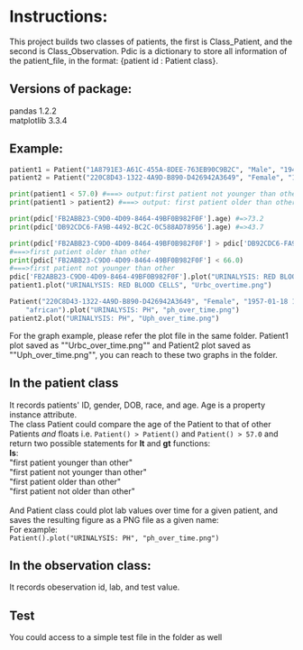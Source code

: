# Instructions: 
This project builds two classes of patients, the first is Class_Patient, and the second is Class_Observation. Pdic is a dictionary to store all information of the patient_file, in the
format: {patient id : Patient class}.
## Versions of package:
pandas            1.2.2
<br>
matplotlib        3.3.4

## Example:
```python
patient1 = Patient("1A8791E3-A61C-455A-8DEE-763EB90C9B2C", "Male", "1947-01-18 19:51:12.917000", "african")
patient2 = Patient("220C8D43-1322-4A9D-B890-D426942A3649", "Female", "1957-01-18 19:51:12.917000", "african")

print(patient1 < 57.0) #===> output:first patient not younger than other
print(patient1 > patient2) #===> output: first patient older than other

print(pdic['FB2ABB23-C9D0-4D09-8464-49BF0B982F0F'].age) #=>73.2
print(pdic['DB92CDC6-FA9B-4492-BC2C-0C588AD78956'].age) #=>43.7

print(pdic['FB2ABB23-C9D0-4D09-8464-49BF0B982F0F'] > pdic['DB92CDC6-FA9B-4492-BC2C-0C588AD78956')
#===>first patient older than other
print(pdic['FB2ABB23-C9D0-4D09-8464-49BF0B982F0F'] < 66.0)
#===>first patient not younger than other
pdic['FB2ABB23-C9D0-4D09-8464-49BF0B982F0F'].plot("URINALYSIS: RED BLOOD CELLS", "111.png")
patient1.plot("URINALYSIS: RED BLOOD CELLS", "Urbc_overtime.png")

Patient("220C8D43-1322-4A9D-B890-D426942A3649", "Female", "1957-01-18 19:51:12.917000", \
    "african").plot("URINALYSIS: PH", "ph_over_time.png")
patient2.plot("URINALYSIS: PH", "Uph_over_time.png")

```
For the graph example, please refer the plot file in the same folder.
Patient1 plot saved as ""Urbc_over_time.png"" and Patient2 plot saved as ""Uph_over_time.png"", you can reach to these two graphs in the folder.

## In the patient class
It records patients' ID, gender, DOB, race, and age. Age is a property instance attribute. 
<br>
The class Patient could compare the age of the Patient to that of other Patients _and_ floats
i.e. `Patient() > Patient()` and `Patient() > 57.0` and return two possible statements for __lt__ and __gt__ functions:
<br>__ls__:
<br> "first patient younger than other"
<br>"first patient not younger than other"
<br> "first patient older than other"
<br>"first patient not older than other"
<br><br>
And Patient class could plot lab values over time for a given patient, and saves the resulting figure as a PNG file as a given name:
<br>
For example: 
<br>`Patient().plot("URINALYSIS: PH", "ph_over_time.png")`

## In the observation class:
It records obeservation id, lab, and test value.

## Test
You could access to a simple test file in the folder as well
